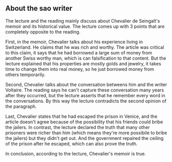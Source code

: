 ## About the sao writer

The lecture and the reading mainly discuss about Chevalier de Seingalt's memoir and its
historical value. The lecture comes up with 3 points that are completely opposite to the
reading.

First, in the memoir, Chevalier talks about his experience living in Switzerland. He
claims that he was rich and worthy. The article was critical to this claim, it says that
he had borrowed a large sum of money from another Swiss worthy man, which is can
falsification to that content. But the lecture explained that his properties are mostly
golds and jewelry, it takes time to change them into real money, so he just borrowed
money from others temporarily.

Second, Chevalier talks about the conversation betweens him and the writer Voltaire.
The reading says he can't capture these conversation many years after they occurred,
but the lecture asserts that he remember every word in the conversations. By this way
the lecture contradicts the second opinion of the paragraph.

Last, Chevalier states that he had escaped the prison in Venice, and the article doesn't
agree because of the possibility that his friends could bribe the jailers. In contrast,
the lecture declared the truth that many other prisoners were richer than him (which
means they're more possibile to bribe the jailers) but they didn't get out. And the
government repaired the ceiling of the prison after he escaped, which can also prove the
truth.

In conclusion, according to the lecture, Chevalier's memoir is true.


